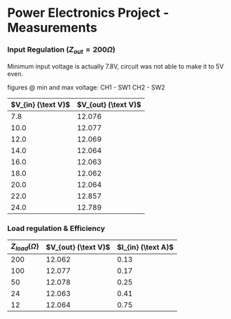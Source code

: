 # Power Electronics Project - Measurements

### Input Regulation ($Z_{out} = 200\Omega$)

Minimum input voltage is actually 7.8V, circuit was not able to make it to 5V even.

figures @ min and max voltage:
CH1 - SW1
CH2 - SW2

| $V_{in} (\text V)$  | $V_{out} (\text V)$ |
| - | - |
| 7.8 | 12.076 |
| 10.0 | 12.077 |
| 12.0 | 12.069 |
| 14.0 | 12.064 |
| 16.0 | 12.063 |
| 18.0 | 12.062 |
| 20.0 | 12.064 |
| 22.0 | 12.857 |
| 24.0 | 12.789 |

### Load regulation & Efficiency

| $Z_{load} (\Omega)$  | $V_{out} (\text V)$ | $I_{in} (\text A)$ |
| - | - | - | 
| 200 | 12.062 | 0.13 |
| 100 | 12.077 | 0.17 |
| 50 | 12.078 | 0.25 |
| 24 | 12.063 | 0.41 |
| 12 | 12.064 | 0.75 |